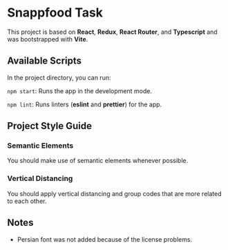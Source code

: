 # Snappfood Task

This project is based on **React**, **Redux**, **React Router**, and **Typescript** and was bootstrapped with **Vite**.

## Available Scripts

In the project directory, you can run:

`npm start`: Runs the app in the development mode.

`npm lint`: Runs linters (**eslint** and **prettier**) for the app.

## Project Style Guide

### Semantic Elements

You should make use of semantic elements whenever possible.

### Vertical Distancing

You should apply vertical distancing and group codes that are more related to each other.

## Notes

- Persian font was not added because of the license problems.
